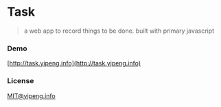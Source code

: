 # Task
> a web app to record things to be done. built with primary javascript  

### Demo
[http://task.yipeng.info](http://task.yipeng.info)

### License
MIT@yipeng.info


